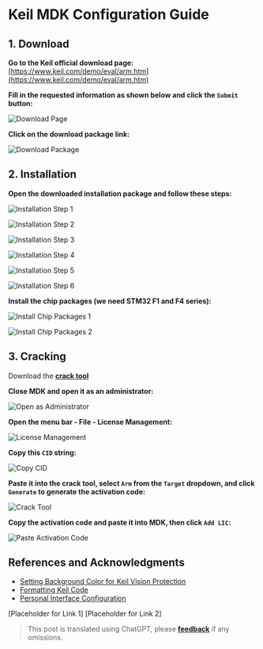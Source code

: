 # Keil MDK Configuration Guide

## 1. Download

**Go to the Keil official download page:** [https://www.keil.com/demo/eval/arm.htm](https://www.keil.com/demo/eval/arm.htm)

**Fill in the requested information as shown below and click the `Submit` button:**

![Download Page](https://media.wiki-power.com/img/UTOOLS1564402348383.png)

**Click on the download package link:**

![Download Package](https://media.wiki-power.com/img/UTOOLS1564402469518.png)

## 2. Installation

**Open the downloaded installation package and follow these steps:**

![Installation Step 1](https://media.wiki-power.com/img/UTOOLS1564405005991.png)

![Installation Step 2](https://media.wiki-power.com/img/UTOOLS1564405034468.png)

![Installation Step 3](https://media.wiki-power.com/img/UTOOLS1564405123578.png)

![Installation Step 4](https://media.wiki-power.com/img/UTOOLS1564405166784.png)

![Installation Step 5](https://media.wiki-power.com/img/UTOOLS1564405201092.png)

![Installation Step 6](https://media.wiki-power.com/img/UTOOLS1564405260737.png)

**Install the chip packages (we need STM32 F1 and F4 series):**

![Install Chip Packages 1](https://media.wiki-power.com/img/UTOOLS1564405574756.png)

![Install Chip Packages 2](https://media.wiki-power.com/img/UTOOLS1564405648731.png)

## 3. Cracking

Download the [**crack tool**](https://github.com/linyuxuanlin/File-host/blob/main/software/KEIL_Lic.exe)

**Close MDK and open it as an administrator:**

![Open as Administrator](https://media.wiki-power.com/img/UTOOLS1564406135091.png)

**Open the menu bar - File - License Management:**

![License Management](https://media.wiki-power.com/img/UTOOLS1564406171844.png)

**Copy this `CID` string:**

![Copy CID](https://media.wiki-power.com/img/UTOOLS1564406230209.png)

**Paste it into the crack tool, select `Arm` from the `Target` dropdown, and click `Generate` to generate the activation code:**

![Crack Tool](https://media.wiki-power.com/img/UTOOLS1564406292113.png)

**Copy the activation code and paste it into MDK, then click `Add LIC`:**

![Paste Activation Code](https://media.wiki-power.com/img/UTOOLS1564406431978.png)

## References and Acknowledgments

- [Setting Background Color for Keil Vision Protection](https://blog.csdn.net/w5862338/article/details/50984536)
- [Formatting Keil Code](https://blog.csdn.net/sudaroot/article/details/88095269)
- [Personal Interface Configuration](https://github.com/linyuxuanlin/File-host/blob/main/software-development/global.prop)

[Placeholder for Link 1]
[Placeholder for Link 2]

> This post is translated using ChatGPT, please [**feedback**](https://github.com/linyuxuanlin/Wiki_MkDocs/issues/new) if any omissions.

